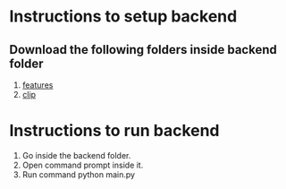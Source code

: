 # Instructions to setup backend
## Download the following folders inside backend folder
1. [features](https://drive.google.com/drive/folders/1Sv_5obKwX0sZFxdnh7AnIV2CnL9d8tQg?usp=sharing)
2. [clip](https://drive.google.com/drive/folders/1p2FqYdXkyavyk5_gpwQfN0jCPbXsmsnN?usp=sharing)

# Instructions to run backend
1. Go inside the backend folder.
2. Open command prompt inside it.
3. Run command python main.py
